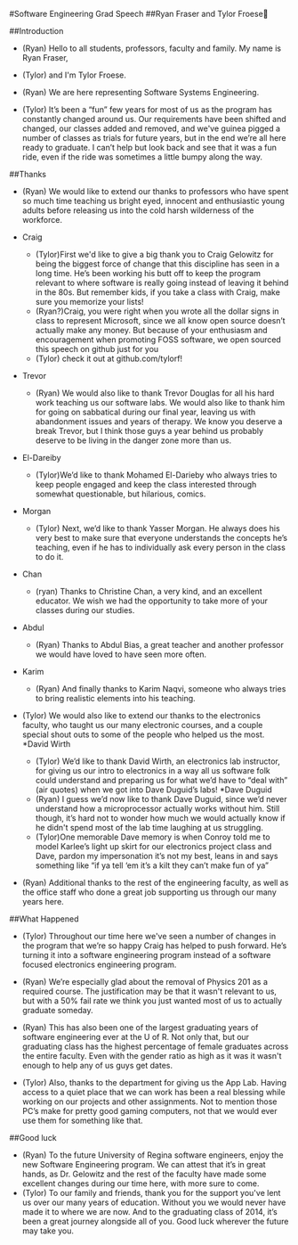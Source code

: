 #Software Engineering Grad Speech
##Ryan Fraser and Tylor Froese

##Introduction 
* (Ryan) Hello to all students, professors, faculty and family. My name is Ryan Fraser, 
* (Tylor) and I'm Tylor Froese.
* (Ryan) We are here representing Software Systems Engineering.

* (Tylor) It’s been a “fun” few years for most of us as the program has constantly changed around us. Our requirements have been shifted and changed, our classes added and removed, and we've guinea pigged a number of classes as trials for future years, but in the end we’re all here ready to graduate. I can’t help but look back and see that it was a fun ride, even if the ride was sometimes a little bumpy along the way.

##Thanks
* (Ryan) We would like to extend our thanks to professors who have spent so much time teaching us bright eyed, innocent and enthusiastic young adults before releasing us into the cold harsh wilderness of the workforce.
* Craig
    * (Tylor)First we'd like to give a big thank you to Craig Gelowitz for being the biggest force of change that this discipline has seen in a long time. He’s been working his butt off to keep the program relevant to where software is really going instead of leaving it behind in the 80s. But remember kids, if you take a class with Craig, make sure you memorize your lists! 
    * (Ryan?)Craig, you were right when you wrote all the dollar signs in class to represent Microsoft, since we all know open source doesn’t actually make any money. But because of your enthusiasm and encouragement when promoting FOSS software, we open sourced this speech on github just for you
    * (Tylor) check it out at github.com/tylorf!
* Trevor
    * (Ryan) We would also like to thank Trevor Douglas for all his hard work teaching us our software labs. We would also like to thank him for going on sabbatical during our final year, leaving us with abandonment issues and years of therapy. We know you deserve a break Trevor, but I think those guys a year behind us probably deserve to be living in the danger zone more than us.
* El-Dareiby
    * (Tylor)We’d like to thank Mohamed El-Darieby who always tries to keep people engaged and keep the class interested through somewhat questionable, but hilarious, comics.
* Morgan
    * (Tylor) Next, we’d like to thank Yasser Morgan. He always does his very best to make sure that everyone understands the concepts he’s teaching, even if he has to individually ask every person in the class to do it.
* Chan
    * (ryan) Thanks to Christine Chan, a very kind, and an excellent educator. We wish we had the opportunity to take more of your classes during our studies.
* Abdul
    * (Ryan) Thanks to Abdul Bias, a great teacher and another professor we would have loved to have seen more often.
* Karim
    * (Ryan) And finally thanks to Karim Naqvi, someone who always tries to bring realistic elements into his teaching.

* (Tylor) We would also like to extend our thanks to the electronics faculty, who taught us our many electronic courses, and a couple special shout outs to some of the people who helped us the most.
*David Wirth
    * (Tylor) We’d like to thank David Wirth, an electronics lab instructor, for giving us our intro to electronics in a way all us software folk could understand and preparing us for what we’d have to “deal with” (air quotes)  when we got into Dave Duguid’s labs!
*Dave Duguid 
    * (Ryan) I guess we’d now like to thank Dave Duguid, since we’d never understand how a microprocessor actually works without him. Still though, it’s hard not to wonder how much we would actually know if he didn't spend most of the lab time laughing at us struggling.
    * (Tylor)One memorable Dave memory is when Conroy told me to model Karlee’s light up skirt for our electronics project class and Dave, pardon my impersonation it’s not my best, leans in and says something like “if ya tell ‘em it’s a kilt they can’t make fun of ya”

* (Ryan) Additional thanks to the rest of the engineering faculty, as well as the office staff who done a great job supporting us through our many years here.

##What Happened
* (Tylor) Throughout our time here we've seen a number of changes in the program that we’re so happy Craig has helped to push forward. He’s turning it into a software engineering program instead of a software focused electronics engineering program. 
* (Ryan) We’re especially glad about the removal of Physics 201 as a required course. The justification may be that it wasn't relevant to us, but with a 50% fail rate we think you just wanted most of us to actually graduate someday.
* (Ryan) This has also been one of the largest graduating years of software engineering ever at the U of R. Not only that, but our graduating class has the highest percentage of female graduates across the entire faculty. Even with the gender ratio as high as it was it wasn't enough to help any of us guys get dates.

* (Tylor) Also, thanks to the department for giving us the App Lab. Having access to a quiet place that we can work has been a real blessing while working on our projects and other assignments. Not to mention those PC’s make for pretty good gaming computers, not that we would ever use them for something like that.

##Good luck
* (Ryan) To the future University of Regina software engineers, enjoy the new Software Engineering program. We can attest that it’s in great hands, as Dr. Gelowitz and the rest of the faculty have made some excellent changes during our time here, with more sure to come. 
* (Tylor) To our family and friends, thank you for the support you've lent us over our many years of education. Without you we would never have made it to where we are now. And to the graduating class of 2014, it’s been a great journey alongside all of you. Good luck wherever the future may take you.
